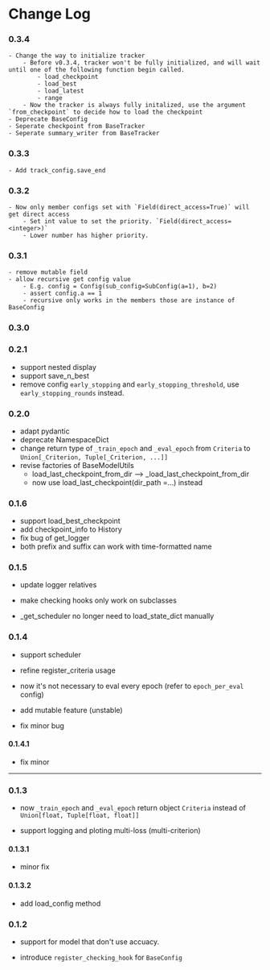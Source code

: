 # Change Log

### 0.3.4

    - Change the way to initialize tracker
        - Before v0.3.4, tracker won't be fully initialized, and will wait until one of the following function begin called.
            - load_checkpoint  
            - load_best
            - load_latest
            - range
        - Now the tracker is always fully initalized, use the argument `from_checkpoint` to decide how to load the checkpoint
    - Deprecate BaseConfig
    - Seperate checkpoint from BaseTracker
    - Seperate summary_writer from BaseTracker


### 0.3.3

    - Add track_config.save_end

### 0.3.2
    - Now only member configs set with `Field(direct_access=True)` will get direct access
        - Set int value to set the priority. `Field(direct_access=<integer>)`
        - Lower number has higher priority.


### 0.3.1
    - remove mutable field  
    - allow recursive get config value
        - E.g. config = Config(sub_config=SubConfig(a=1), b=2)
        - assert config.a == 1
        - recursive only works in the members those are instance of BaseConfig
### 0.3.0


### 0.2.1

- support nested display
- support save_n_best
- remove config `early_stopping` and `early_stopping_threshold`, use `early_stopping_rounds`
instead.

### 0.2.0
- adapt pydantic
- deprecate NamespaceDict
- change return type of `_train_epoch` and `_eval_epoch` from `Criteria` to
`Union[_Criterion, Tuple[_Criterion, ...]]`
- revise factories of BaseModelUtils
    - load_last_checkpoint_from_dir --> _load_last_checkpoint_from_dir
    - now use load_last_checkpoint(dir_path =...) instead


### 0.1.6

- support load_best_checkpoint
- add checkpoint_info to History
- fix bug of get_logger
- both prefix and suffix can work with time-formatted name

### 0.1.5

- update logger relatives
- make checking hooks only work on subclasses

- _get_scheduler no longer need to load_state_dict manually


### 0.1.4

- support scheduler

- refine register_criteria usage

- now it's not necessary to eval every epoch (refer to `epoch_per_eval` config)

- add mutable feature (unstable)

- fix minor bug

#### 0.1.4.1

- fix minor

---

### 0.1.3

- now `_train_epoch` and `_eval_epoch` return object `Criteria` instead of `Union[float, Tuple[float, float]]`

- support logging and ploting multi-loss (multi-criterion)

#### 0.1.3.1

- minor fix

#### 0.1.3.2

- add load_config method

### 0.1.2

- support for model that don't use accuacy.

- introduce `register_checking_hook` for `BaseConfig`